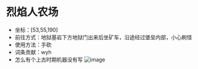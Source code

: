 # 烈焰人农场
- 坐标：[53,55,190]
- 前往方式：地狱基岩下方地狱门出来后坐矿车，沿途经过堡垒内部，小心刷怪
- 使用方法：手砍
- 词条贡献：wyh
- 怎么有个上古时期机器没有写
![image](https://github.com/user-attachments/assets/7ceab570-ff7b-4e45-a56e-2647ad53338f)
